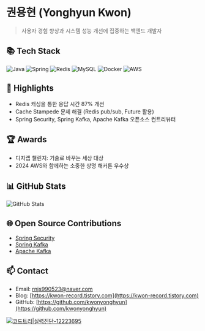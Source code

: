 # 권용현 (Yonghyun Kwon) 
> 사용자 경험 향상과 시스템 성능 개선에 집중하는 백엔드 개발자

## 📚 Tech Stack
![Java](https://img.shields.io/badge/Java-007396?style=for-the-badge&logo=java&logoColor=white)
![Spring](https://img.shields.io/badge/Spring-6DB33F?style=for-the-badge&logo=spring&logoColor=white)
![Redis](https://img.shields.io/badge/Redis-DC382D?style=for-the-badge&logo=redis&logoColor=white)
![MySQL](https://img.shields.io/badge/MySQL-4479A1?style=for-the-badge&logo=mysql&logoColor=white)
![Docker](https://img.shields.io/badge/Docker-2496ED?style=for-the-badge&logo=docker&logoColor=white)
![AWS](https://img.shields.io/badge/AWS-232F3E?style=for-the-badge&logo=amazon-aws&logoColor=white)

## 🌟 Highlights
- Redis 캐싱을 통한 응답 시간 87% 개선
- Cache Stampede 문제 해결 (Redis pub/sub, Future 활용)
- Spring Security, Spring Kafka, Apache Kafka 오픈소스 컨트리뷰터

## 🏆 Awards
- 디지랩 챌린지: 기술로 바꾸는 세상 대상
- 2024 AWS와 함께하는 소중한 상명 해커톤 우수상

## 📊 GitHub Stats
![GitHub Stats](https://github-readme-stats.vercel.app/api?username=kwonyonghyun&show_icons=true&theme=radical)

## 🌐 Open Source Contributions
- [Spring Security](https://github.com/spring-projects/spring-security/commit/b8aa78829c04349a52be41554fd06d011312bb6b)
- [Spring Kafka](https://github.com/spring-projects/spring-kafka/commit/16133e212eb82c4940630c641da687de21389c0d)
- [Apache Kafka](https://github.com/apache/kafka/commit/491395e0b0efa7a3eee88fde1f8c539bb1f882d4)

## 📫 Contact
- Email: rnjs990523@naver.com
- Blog: [https://kwon-record.tistory.com](https://kwon-record.tistory.com)
- GitHub: [https://github.com/kwonyonghyun](https://github.com/kwonyonghyun)

[![코드트리|실력진단-12223695](https://banner.codetree.ai/v1/banner/12223695)](https://www.codetree.ai/profiles/12223695)
